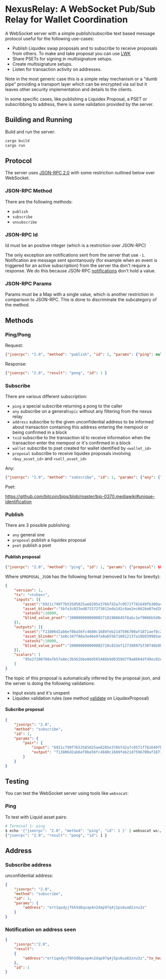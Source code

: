 # NexusRelay: A WebSocket Pub/Sub Relay for Wallet Coordination

A WebSocket server with a simple publish/subscribe text based message protocol useful for the following use-cases:

- Publish Liquidex swap proposals and to subscribe to receive proposals from others. To make and take proposal you can use [LWK](https://github.com/blockstream/lwk)
- Share PSETs for signing in multisignature setups.
- Create multisignature setups.
- Listen for transaction activity on addresses.

Note in the most generic case this is a simple relay mechanism or a "dumb pipe" providing a transport layer which can be encrypted via ssl but it leaves other security implementation and details to the clients.

In some specific cases, like publishing a Liquidex Proposal, a PSET or subscribbing to address, there is some validation provided by the server.

## Building and Running

Build and run the server:

```bash
cargo build
cargo run
```

## Protocol

The server uses [JSON-RPC 2.0](https://www.jsonrpc.org/specification) with some restriction outlined below over WebSocket.

### JSON-RPC Method

There are the following methods:

* `publish`
* `subscribe`
* `unsubscribe`

### JSON-RPC Id

Id must be an positive integer (which is a restriction over JSON-RPC)

The only exception are notifications sent from the server that use `-1`. Notification are message sent spontanously (for example when an event is triggered for an active subscription) from the server tha don't require a response.
We do this because JSON-RPC [notifications](https://www.jsonrpc.org/specification#notification) don't hold a value.

### JSON-RPC Params

Params must be a Map with a single value, which is another restriction in comparison to JSON-RPC.
This is done to discriminate the subcategory of the method.

## Methods

### Ping/Pong

Request:

```json
{"jsonrpc": "2.0", "method": "publish", "id": 1, "params": {"ping": null} }
```

Response:
```json
{"jsonrpc": "2.0", "result": "pong", "id": 1 }
```

### Subscribe

There are various different subscription:

* `ping` a special subscribe returning a pong to the caller
* `any` subscribe on a general`topic` without any filtering from the nexus relay
* `address` subscribe to the given unconfidential address to be informed about transaction containing this address entering the mempool or being confirmed in a block
* `txid` subscribe to the transaction id to receive information when the transaction enter the mempool or it's confirmed in a block
* `wallet` subscribe to pset created for wallet identified by `<wallet_id>`
* `proposal` subscribe to receive liquidex proposals involving `<buy_asset_id>` and `<sell_asset_id>`

Any:

```json
{"jsonrpc": "2.0", "method": "subscribe", "id": 1, "params": {"any": {"topic":"the-topic"}}}
```

Pset:

https://github.com/bitcoin/bips/blob/master/bip-0370.mediawiki#unique-identification

### Publish

There are 3 possible publishing:

* `any` general one
* `proposal` publish a liquidex proposal
* `pset` publish a pset


#### Publish proposal


```json
{"jsonrpc": "2.0", "method": "ping", "id": 1, "params": {"proposal": $PROPOSAL_JSON }
```


Where `$PROPOSAL_JSON` has the following format (removed tx hex for brevity):

```json
{
    "version": 1,
    "tx": "<txhex>",
    "inputs": [{
        "asset":"6921c799f7b53585025ae8205e376bfd2a7c0571f781649fb360acece252a6a7",
        "asset_blinder":"5bfa3c033ed871572f3012eda1d2c9ae2ec662be07ed267a09f1b44c06eee86f",
        "satoshi":10000,
        "blind_value_proof":"2000000000000027101988645f8abc1ef9086b5d8e4c41c0e42475b412fc22245779f597007c5f48cb9c61ff6535866ef5150b326bf69c0d8c291f8c8e6afc015311ed405b74baf9d4"
    }],
    "outputs": [{
        "asset":"f13806d2ab6ef8ba56fc4680c1689feb21d7596700af1871aef8c2d15d4bfd28",
        "asset_blinder":"1e8c347f88a3e46e97a9a6556710812137a10b939983aef8a8f95da466abfae5",
        "satoshi":10000,
        "blind_value_proof":"200000000000002710c833ef127398975f30746b9ba1774f982d82dc658926f7d41fd52ff6cc34bc2282b168c578e337f667ad4c567ed4c39744021fc25486df3013ff2aa8b5b88a74"
    }],
    "scalars": [
        "95e27208708a7b57e0ec3b562bbe0dd56548bb9d0359d7f9a8604dfd9ec02eba"
    ]
}
```

The topic of this proposal is automatically inferred by the proposal json, and the server is doing the following validations:

- Input exists and it's unspent
- Liquidex validation rules (see method [validate](https://github.com/Blockstream/lwk/blob/16ec78caf4ba212d38de89446dc519deaba61567/lwk_wollet/src/liquidex.rs#L227) on LiqudexProposal)

#### Subcribe proposal

```json
{
    "jsonrpc": "2.0",
    "method": "subscribe",
    "id": 1,
    "params": {
        "pair": {
            "input": "6921c799f7b53585025ae8205e376bfd2a7c0571f781649fb360acece252a6a7",
            "output": "f13806d2ab6ef8ba56fc4680c1689feb21d7596700af1871aef8c2d15d4bfd28"
        }
    }
}
```

## Testing

You can test the WebSocket server using tools like `websocat`:

### Ping

To test with Liquid asset pairs:

```bash
# Terminal 1: ping
$ echo '{"jsonrpc": "2.0", "method": "ping", "id": 1 }' | websocat ws://127.0.0.1:8080
{"jsonrpc": "2.0", "result": "pong", "id": 1 }
```

## Address

### Subscribe address

unconfidential address:  

```json
{
    "jsonrpc": "2.0",
    "method": "subscribe",
    "id": 1,
    "params": {
        "address": "ert1qxdyjf6h5d6qxap4n2dap97q4j5ps6ua82znu3z"
    }
}
```

### Notification on address seen

```json
{
    "jsonrpc":"2.0",
    "result":
    {
        "address":"ert1qxdyjf6h5d6qxap4n2dap97q4j5ps6ua82znu3z","tx_hex":"0200000001023...","txid":"46b65e2f9f0086bddb6adcda9d796707e423c2c7e7a0575836865001e42505d6","where":"mempool"
    },
    "id":-1
}
```